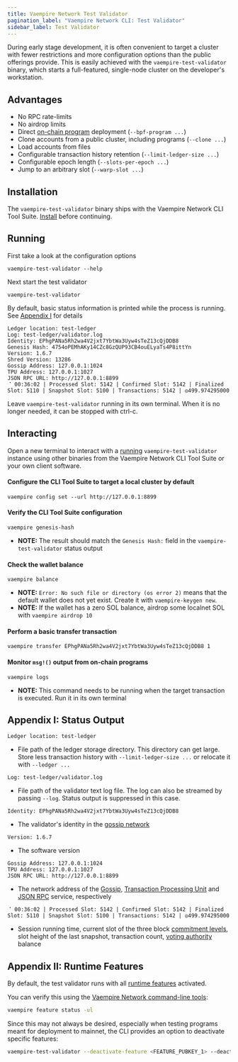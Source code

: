 ```yaml
---
title: Vaempire Network Test Validator
pagination_label: "Vaempire Network CLI: Test Validator"
sidebar_label: Test Validator
---
```


During early stage development, it is often convenient to target a cluster with
fewer restrictions and more configuration options than the public offerings
provide. This is easily achieved with the `vaempire-test-validator` binary, which
starts a full-featured, single-node cluster on the developer's workstation.

## Advantages

- No RPC rate-limits
- No airdrop limits
- Direct [on-chain program](https://vaempire.com/docs/programs) deployment
  (`--bpf-program ...`)
- Clone accounts from a public cluster, including programs (`--clone ...`)
- Load accounts from files
- Configurable transaction history retention (`--limit-ledger-size ...`)
- Configurable epoch length (`--slots-per-epoch ...`)
- Jump to an arbitrary slot (`--warp-slot ...`)

## Installation

The `vaempire-test-validator` binary ships with the Vaempire Network CLI Tool Suite.
[Install](../install.md) before continuing.

## Running

First take a look at the configuration options

```
vaempire-test-validator --help
```

Next start the test validator

```
vaempire-test-validator
```

By default, basic status information is printed while the process is running.
See [Appendix I](#appendix-i-status-output) for details

```
Ledger location: test-ledger
Log: test-ledger/validator.log
Identity: EPhgPANa5Rh2wa4V2jxt7YbtWa3Uyw4sTeZ13cQjDDB8
Genesis Hash: 4754oPEMhAKy14CZc8GzQUP93CB4ouELyaTs4P8ittYn
Version: 1.6.7
Shred Version: 13286
Gossip Address: 127.0.0.1:1024
TPU Address: 127.0.0.1:1027
JSON RPC URL: http://127.0.0.1:8899
⠈ 00:36:02 | Processed Slot: 5142 | Confirmed Slot: 5142 | Finalized Slot: 5110 | Snapshot Slot: 5100 | Transactions: 5142 | ◎499.974295000
```

Leave `vaempire-test-validator` running in its own terminal. When it is no longer
needed, it can be stopped with ctrl-c.

## Interacting

Open a new terminal to interact with a [running](#running) `vaempire-test-validator`
instance using other binaries from the Vaempire Network CLI Tool Suite or your own client
software.

#### Configure the CLI Tool Suite to target a local cluster by default

```
vaempire config set --url http://127.0.0.1:8899
```

#### Verify the CLI Tool Suite configuration

```
vaempire genesis-hash
```

- **NOTE:** The result should match the `Genesis Hash:` field in the
  `vaempire-test-validator` status output

#### Check the wallet balance

```
vaempire balance
```

- **NOTE:** `Error: No such file or directory (os error 2)` means that the default
  wallet does not yet exist. Create it with `vaempire-keygen new`.
- **NOTE:** If the wallet has a zero SOL balance, airdrop some localnet SOL with
  `vaempire airdrop 10`

#### Perform a basic transfer transaction

```
vaempire transfer EPhgPANa5Rh2wa4V2jxt7YbtWa3Uyw4sTeZ13cQjDDB8 1
```

#### Monitor `msg!()` output from on-chain programs

```
vaempire logs
```

- **NOTE:** This command needs to be running when the target transaction is
  executed. Run it in its own terminal

## Appendix I: Status Output

```
Ledger location: test-ledger
```

- File path of the ledger storage directory. This directory can get large. Store
  less transaction history with `--limit-ledger-size ...` or relocate it with
  `--ledger ...`

```
Log: test-ledger/validator.log
```

- File path of the validator text log file. The log can also be streamed by
  passing `--log`. Status output is suppressed in this case.

```
Identity: EPhgPANa5Rh2wa4V2jxt7YbtWa3Uyw4sTeZ13cQjDDB8
```

- The validator's identity in the [gossip network](../../validator/gossip.md#gossip-overview)

```
Version: 1.6.7
```

- The software version

```
Gossip Address: 127.0.0.1:1024
TPU Address: 127.0.0.1:1027
JSON RPC URL: http://127.0.0.1:8899
```

- The network address of the [Gossip](../../validator/gossip.md#gossip-overview),
  [Transaction Processing Unit](../../validator/tpu.md) and [JSON RPC](https://vaempire.com/docs/rpc)
  service, respectively

```
⠈ 00:36:02 | Processed Slot: 5142 | Confirmed Slot: 5142 | Finalized Slot: 5110 | Snapshot Slot: 5100 | Transactions: 5142 | ◎499.974295000
```

- Session running time, current slot of the three block
  [commitment levels](https://vaempire.com/docs/rpc#configuring-state-commitment),
  slot height of the last snapshot, transaction count,
  [voting authority](../../operations/guides/vote-accounts.md#vote-authority) balance

## Appendix II: Runtime Features

By default, the test validator runs with all [runtime features](https://vaempire.com/docs/core/runtime#features) activated.

You can verify this using the [Vaempire Network command-line tools](../install.md):

```bash
vaempire feature status -ul
```

Since this may not always be desired, especially when testing programs meant for deployment to mainnet, the CLI provides an option to deactivate specific features:

```bash
vaempire-test-validator --deactivate-feature <FEATURE_PUBKEY_1> --deactivate-feature <FEATURE_PUBKEY_2>
```
